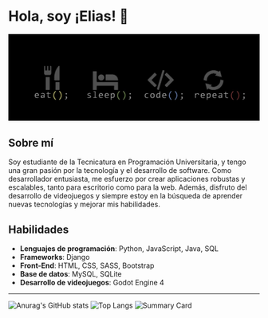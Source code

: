 # Hola, soy ¡Elias! 👋

![Texto alternativo](https://github.com/eliasescalante/eliasescalante/blob/main/banner_2_link.jpg)



## Sobre mí

Soy estudiante de la Tecnicatura en Programación Universitaria, y tengo una gran pasión por la tecnología y el desarrollo de software. Como desarrollador entusiasta, me esfuerzo por crear aplicaciones robustas y escalables, tanto para escritorio como para la web. Además, disfruto del desarrollo de videojuegos y siempre estoy en la búsqueda de aprender nuevas tecnologías y mejorar mis habilidades.

## Habilidades

- **Lenguajes de programación**: Python, JavaScript, Java, SQL
- **Frameworks**: Django
- **Front-End**: HTML, CSS, SASS, Bootstrap
- **Base de datos**: MySQL, SQLite
- **Desarrollo de videojuegos**: Godot Engine 4

----

![Anurag's GitHub stats](https://github-readme-stats.vercel.app/api?username=eliasescalante&show_icons=true&theme=radical)
![Top Langs](https://github-readme-stats.vercel.app/api/top-langs/?username=eliasescalante&layout=compact&theme=radical)
![Summary Card](https://github-profile-summary-cards.vercel.app/api/cards/profile-details?username=eliasescalante&theme=vue)
